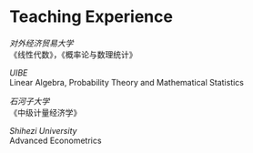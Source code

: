 # Teaching Experience

*对外经济贸易大学*  
《线性代数》，《概率论与数理统计》

*UIBE*  
Linear Algebra, Probability Theory and Mathematical Statistics


*石河子大学*  
《中级计量经济学》

*Shihezi University*  
Advanced Econometrics
